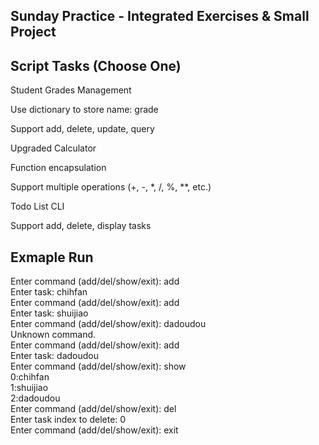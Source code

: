 ## Sunday Practice - Integrated Exercises & Small Project

## Script Tasks (Choose One)

Student Grades Management

Use dictionary to store name: grade

Support add, delete, update, query

Upgraded Calculator

Function encapsulation

Support multiple operations (+, -, *, /, %, **, etc.)

Todo List CLI

Support add, delete, display tasks

## Exmaple Run
Enter command (add/del/show/exit): add  
Enter task: chihfan  
Enter command (add/del/show/exit): add  
Enter task: shuijiao  
Enter command (add/del/show/exit): dadoudou  
Unknown command.  
Enter command (add/del/show/exit): add  
Enter task: dadoudou  
Enter command (add/del/show/exit): show  
0:chihfan  
1:shuijiao  
2:dadoudou    
Enter command (add/del/show/exit): del  
Enter task index to delete: 0  
Enter command (add/del/show/exit): exit  
  